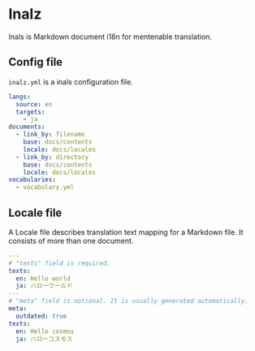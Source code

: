 # Inalz

Inals is Markdown document i18n for mentenable translation.

## Config file

`inalz.yml` is a inals configuration file.

```yml
langs:
  source: en
  targets:
    - ja
documents:
  - link_by: filename
    base: docs/contents
    locale: docs/locales
  - link_by: directory
    base: docs/contents
    locale: docs/locales
vocabularies:
  - vocabulary.yml
```

## Locale file

A Locale file describes translation text mapping for a Markdown file. It consists of more than one document.

```yml
---
# "texts" field is required.
texts:
  en: Hello world
  ja: ハローワールド
---
# "meta" field is optional. It is usually generated automatically.
meta:
  outdated: true
texts:
  en: Hello cosmos
  ja: ハローコスモス
```
